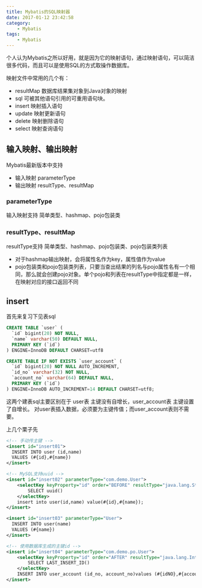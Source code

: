```yaml
---
title: Mybatis的SQL映射器
date: 2017-01-12 23:42:58
category:
    - Mybatis
tags:
    - Mybatis
---
```

个人认为Mybatis之所以好用，就是因为它的映射语句，通过映射语句，可以简洁很多代码，而且可以是使用SQL的方式取操作数据库。

映射文件中常用的几个有：
- resultMap 数据库结果集对象到Java对象的映射
- sql 可被其他语句引用的可重用语句块。
- insert 映射插入语句
- update 映射更新语句
- delete 映射删除语句
- select 映射查询语句

## 输入映射、输出映射
Mybatis最新版本中支持
- 输入映射 parameterType
- 输出映射 resultType、resultMap

### parameterType
输入映射支持 简单类型、hashmap、pojo包装类

### resultType、resultMap
resultType支持 简单类型、hashmap、pojo包装类、pojo包装类列表

- 对于hashmap输出映射，会将属性名作为key，属性值作为value
- pojo包装类和pojo包装类列表，只要当查出结果的列名与pojo属性名有一个相同，那么就会创建pojo对象。单个pojo和列表在resultType中指定都是一样，在映射对应的接口返回不同

## insert
首先来复习下见表sql
```sql
CREATE TABLE `user` (
  `id` bigint(20) NOT NULL,
  `name` varchar(50) DEFAULT NULL,
  PRIMARY KEY (`id`)
) ENGINE=InnoDB DEFAULT CHARSET=utf8

CREATE TABLE IF NOT EXISTS `user_account` (
  `id` bigint(20) NOT NULL AUTO_INCREMENT,
  `id_no` varchar(32) NOT NULL,
  `account_no` varchar(64) DEFAULT NULL,
  PRIMARY KEY (`id`)
) ENGINE=InnoDB AUTO_INCREMENT=14 DEFAULT CHARSET=utf8;
```
这两个建表sql主要区别在于 user表 主键没有自增长，user_account表 主键设置了自增长。
对user表插入数据，必须要为主键传值；而user_account表则不需要。

上几个栗子先
```xml
<!-- 手动传主键 -->
<insert id="insert01">
  INSERT INTO user (id,name)
  VALUES (#{id},#{name})
</insert>

<!-- MySQL支持uuid -->
<insert id="insert02" parameterType="com.demo.User">
    <selectKey keyProperty="id" order="BEFORE" resultType="java.lang.String">
        SELECT uuid()
    </selectKey>
    insert into user(id,name) value(#{id},#{name});
</insert>

<insert id="insert03" parameterType="User">
  INSERT INTO user(name)
  VALUES (#{name})
</insert>

<!-- 使用数据库生成的主键id -->
<insert id="insert04" parameterType="com.demo.po.User">
    <selectKey keyProperty="id" order="AFTER" resultType="java.lang.Integer">
        SELECT LAST_INSERT_ID()
    </selectKey>
    INSERT INTO user_account (id_no, account_no)values (#{idNO},#{accountNO});
</insert>
```
